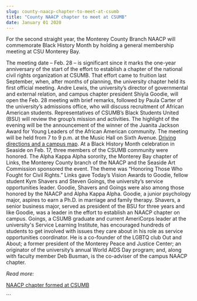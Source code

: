 ```yaml
---
slug: county-naacp-chapter-to-meet-at-csumb
title: "County NAACP chapter to meet at CSUMB"
date: January 01 2020
---
```


 
<p>
  For the second straight year, the Monterey County Branch NAACP will
  commemorate Black History Month by holding a general membership meeting at CSU
  Monterey Bay.
</p>
<p>
  The meeting date – Feb. 28 – is significant since it marks the one-year
  anniversary of the start of the effort to establish a chapter of the national
  civil rights organization at CSUMB. That effort came to fruition last
  September, when, after months of planning, the university chapter held its
  first official meeting. Andre Lewis, the university’s director of governmental
  and external relation, and campus chapter president Shiyla Goodie, will open
  the Feb. 28 meeting with brief remarks, followed by Paula Carter of the
  university’s admissions office, who will discuss recruitment of African
  American students. Representatives of CSUMB’s Black Students United (BSU) will
  review the group’s mission and activities. The highlight of the evening will
  be the announcement of the winner of the Juanita Jackson Award for Young
  Leaders of the African American community. The meeting will be held from 7 to
  9 p.m. at the Music Hall on Sixth Avenue.
  <a href="https://csumb.edu/map">Driving directions and a campus map</a>. At a
  Black History Month celebration in Seaside on Feb. 17, three members of the
  CSUMB community were honored. The Alpha Kappa Alpha sorority, the Monterey Bay
  chapter of Links, the Monterey County branch of the NAACP and the Seaside Art
  Commission sponsored the event. The theme was “Honoring Those Who Fought for
  Civil Rights.” Links gave Today’s Vision Awards to Goodie, fellow student Kym
  Shavers and Steven Goings, the university’s service opportunities leader.
  Goodie, Shavers and Goings were also among those honored by the NAACP and
  Alpha Kappa Alpha. Goodie, a junior psychology major, aspires to earn a Ph.D.
  in marriage and family therapy. Shavers, a senior business major, served as
  president of the BSU for three years and like Goodie, was a leader in the
  effort to establish an NAACP chapter on campus. Goings, a CSUMB graduate and
  current AmeriCorps leader at the university's Service Learning Institute, has
  encouraged hundreds of students to get involved with issues they care about in
  his role as service opportunities coordinator. He is a co-founder of the LGBTQ
  club Out and About; a former president of the Monterey Peace and Justice
  Center; an originator of the university’s annual World AIDS Day program; and,
  along with faculty member Deb Busman, is the co-adviser of the campus NAACP
  chapter.
</p>
<p><em>Read more:</em></p>
<p>
  <a href="https://news.csumb.edu/news/2012/sep/10/naacp-chapter-formed-csumb"
    >NAACP chapter formed at CSUMB</a
  >
</p>
```
